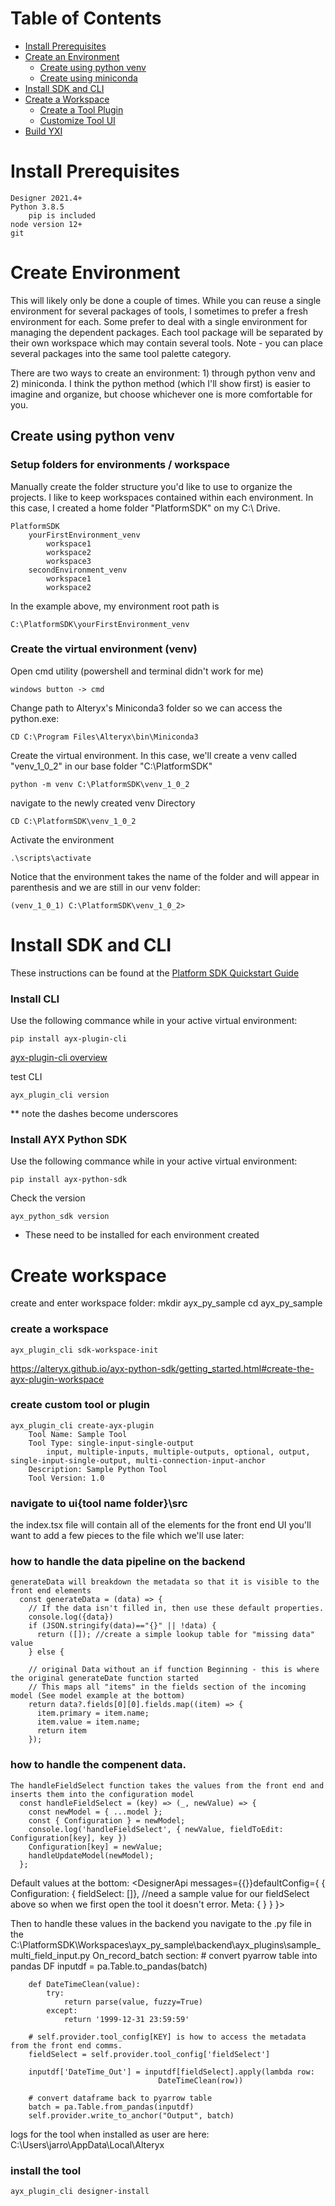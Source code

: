 # Table of Contents
- [Install Prerequisites](https://github.com/jarrodthuener/AYX_Platform_SDK/edit/main/README.md#install-prerequisites)
- [Create an Environment](https://github.com/jarrodthuener/AYX_Platform_SDK/edit/main/README.md#create-environment)
	- [Create using python venv](https://github.com/jarrodthuener/AYX_Platform_SDK/edit/main/README.md#create-using-python-venv)
	- [Create using miniconda](https://github.com/jarrodthuener/AYX_Platform_SDK/edit/main/README.md#create-using-miniconda)
- [Install SDK and CLI](https://github.com/jarrodthuener/AYX_Platform_SDK/edit/main/README.md#install-sdk-and-cli)
- [Create a Workspace](https://github.com/jarrodthuener/AYX_Platform_SDK/edit/main/README.md#create-workspace)
	- [Create a Tool Plugin](https://github.com/jarrodthuener/AYX_Platform_SDK/edit/main/README.md#create-a-tool-plugin)
	- [Customize Tool UI](https://github.com/jarrodthuener/AYX_Platform_SDK/edit/main/README.md#customize-tool-ui)
- [Build YXI](https://github.com/jarrodthuener/AYX_Platform_SDK/edit/main/README.md#build-yxi)

# Install Prerequisites
```
Designer 2021.4+
Python 3.8.5
	pip is included
node version 12+
git
```


# Create Environment
This will likely only be done a couple of times. While you can reuse a single environment for several packages of tools, I sometimes to prefer a fresh environment for each. Some prefer to deal with a single environment for managing the dependent packages. Each tool package will be separated by their own workspace which may contain several tools. Note - you can place several packages into the same tool palette category.

There are two ways to create an environment: 1) through python venv and 2) miniconda. I think the python method (which I'll show first) is easier to imagine and organize, but choose whichever one is more comfortable for you.


## Create using python venv
### Setup folders for environments / workspace
Manually create the folder structure you'd like to use to organize the projects. I like to keep workspaces contained within each environment. In this case, I created a home folder "PlatformSDK" on my C:\ Drive.
```
PlatformSDK
	yourFirstEnvironment_venv
		workspace1
		workspace2
		workspace3
	secondEnvironment_venv
		workspace1
		workspace2
```
In the example above, my environment root path is 
```
C:\PlatformSDK\yourFirstEnvironment_venv
```

### Create the virtual environment (venv) 
Open cmd utility (powershell and terminal didn't work for me)
```
windows button -> cmd
```

Change path to Alteryx's Miniconda3 folder so we can access the python.exe:
```
CD C:\Program Files\Alteryx\bin\Miniconda3
```

Create the virtual environment. In this case, we'll create a venv called "venv_1_0_2" in our base folder "C:\PlatformSDK"
```
python -m venv C:\PlatformSDK\venv_1_0_2
```

navigate to the newly created venv Directory
```
CD C:\PlatformSDK\venv_1_0_2
```

Activate the environment
```
.\scripts\activate
```
Notice that the environment takes the name of the folder and will appear in parenthesis and we are still in our venv folder:
```
(venv_1_0_1) C:\PlatformSDK\venv_1_0_2>
```


# Install SDK and CLI
These instructions can be found at the [Platform SDK Quickstart Guide](https://help.alteryx.com/developer-help/platform-sdk-quickstart-guide)

### Install CLI
Use the following commance while in your active virtual environment:
```
pip install ayx-plugin-cli
```
[ayx-plugin-cli overview](https://help.alteryx.com/developer-help/ayx-plugin-cli-overview)

test CLI 
```
ayx_plugin_cli version
```
** note the dashes become underscores


### Install AYX Python SDK
Use the following commance while in your active virtual environment: 
```
pip install ayx-python-sdk
```

Check the version
```
ayx_python_sdk version
```

* These need to be installed for each environment created 


# Create workspace

create and enter workspace folder:
		mkdir ayx_py_sample
		cd ayx_py_sample


### create a workspace
	ayx_plugin_cli sdk-workspace-init

https://alteryx.github.io/ayx-python-sdk/getting_started.html#create-the-ayx-plugin-workspace


### create custom tool or plugin
	ayx_plugin_cli create-ayx-plugin
		Tool Name: Sample Tool
		Tool Type: single-input-single-output
			input, multiple-inputs, multiple-outputs, optional, output, single-input-single-output, multi-connection-input-anchor
		Description: Sample Python Tool
		Tool Version: 1.0

### navigate to ui\{tool name folder}\src
the index.tsx file will contain all of the elements for the front end UI
you'll want to add a few pieces to the file which we'll use later:

### how to handle the data pipeline on the backend
	generateData will breakdown the metadata so that it is visible to the front end elements
	  const generateData = (data) => {
	    // If the data isn't filled in, then use these default properties.
	    console.log({data})
	    if (JSON.stringify(data)=="{}" || !data) {
	      return ([]); //create a simple lookup table for "missing data" value
	    } else { 

	    // original Data without an if function Beginning - this is where the original generateDate function started
	    // This maps all "items" in the fields section of the incoming model (See model example at the bottom)
	    return data?.fields[0][0].fields.map((item) => {      
	      item.primary = item.name;
	      item.value = item.name;
	      return item 
	    });

### how to handle the compenent data.
	The handleFieldSelect function takes the values from the front end and inserts them into the configuration model
	  const handleFieldSelect = (key) => (_, newValue) => {
	    const newModel = { ...model };
	    const { Configuration } = newModel;
	    console.log('handleFieldSelect', { newValue, fieldToEdit: Configuration[key], key })
	    Configuration[key] = newValue;
	    handleUpdateModel(newModel);
	  };



Default values at the bottom:
    <DesignerApi messages={{}}defaultConfig={
      { 
        Configuration: { fieldSelect: []}, //need a sample value for our fieldSelect above so when we first open the tool it doesn't error.
        Meta: { }
      }
    }>



Then to handle these values in the backend you navigate to the .py file in the 
C:\PlatformSDK\Workspaces\ayx_py_sample\backend\ayx_plugins\sample_multi_field_input.py
On_record_batch section:
		# convert pyarrow table into pandas DF
        inputdf = pa.Table.to_pandas(batch)
        
		
        def DateTimeClean(value):
            try: 
                return parse(value, fuzzy=True)
            except: 
                return '1999-12-31 23:59:59'
    
		# self.provider.tool_config[KEY] is how to access the metadata from the front end comms.
        fieldSelect = self.provider.tool_config['fieldSelect']

        inputdf['DateTime_Out'] = inputdf[fieldSelect].apply(lambda row: 
                                     DateTimeClean(row))
        
        # convert dataframe back to pyarrow table
        batch = pa.Table.from_pandas(inputdf)
        self.provider.write_to_anchor("Output", batch)
		
logs for the tool when installed as user are here:
	C:\Users\jarro\AppData\Local\Alteryx

### install the tool
	ayx_plugin_cli designer-install
			      
